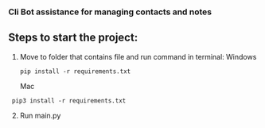 ### Cli Bot assistance for managing contacts and notes

## Steps to start the project:

1. Move to folder that contains file and run command in terminal:
   Windows
   ```
   pip install -r requirements.txt
   ```

   Mac
  ```
   pip3 install -r requirements.txt
  ```

2. Run main.py
